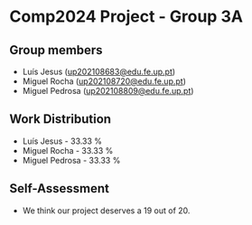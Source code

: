 # Comp2024 Project - Group 3A

## Group members

- Luís Jesus (up202108683@edu.fe.up.pt)
- Miguel Rocha (up202108720@edu.fe.up.pt)
- Miguel Pedrosa (up202108809@edu.fe.up.pt)

## Work Distribution

- Luís Jesus - 33.33 %
- Miguel Rocha - 33.33 %
- Miguel Pedrosa - 33.33 %

## Self-Assessment

- We think our project deserves a 19 out of 20.
